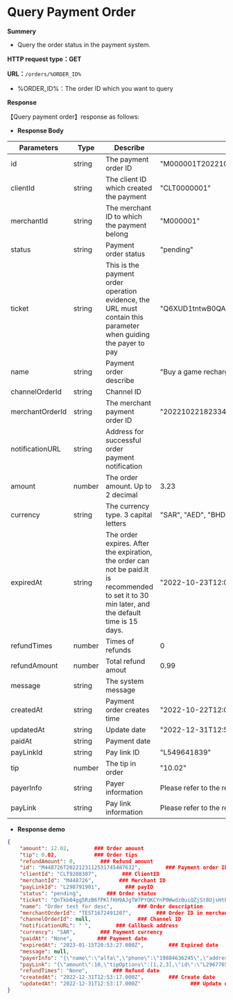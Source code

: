 # Query Payment Order

**Summery**

- Query the order status in the payment system.

**HTTP request type：GET**

**URL：**`/orders/%ORDER_ID%`

- %ORDER_ID%：The order ID which you want to query

**Response**

【Query payment order】response as follows:

- **Response Body**

| **Parameters**  | **Type** | **Describe**                                                 | **Example**                                                  |
| --------------- | -------- | ------------------------------------------------------------ | ------------------------------------------------------------ |
| id              | string   | The payment order ID                                         | "M000001T2022101023455774363043"                             |
| clientId        | string   | The client ID which created the payment                      | "CLT0000001"                                                 |
| merchantId      | string   | The merchant ID to which the payment belong                  | "M000001"                                                    |
| status          | string   | Payment order status                                         | "pending"                                                    |
| ticket          | string   | This is the payment order operation evidence, the URL must contain this parameter when guiding the payer to pay | "Q6XUD1tntwB0QASXzrZesapHEXBXEUMkiOs5KqLpySxwYtUfr8TkNNNmMyrFAw89" |
| name            | string   | Payment order describe                                       | "Buy a game recharge card with a face value 100"             |
| channelOrderId  | string   | Channel ID                                                   |                                                              |
| merchantOrderId | string   | The merchant payment order ID                                | "2022102218233400123"                                        |
| notificationURL | string   | Address for successful order payment notification            |                                                              |
| amount          | number   | The order amount. Up to 2 decimal                            | 3.23                                                         |
| currency        | string   | The currency type. 3 capital letters                         | "SAR",  "AED", "BHD",  "EGP", "KWD", "OMR", "QAR"            |
| expiredAt       | string   | The order expires. After the expiration, the order can not be paid.It is recommended to set it to 30 min later, and the default time is 15 days. | "2022-10-23T12:00:21.000Z"                                   |
| refundTimes     | number   | Times of refunds                                             | 0                                                            |
| refundAmount    | number   | Total refund amout                                           | 0.99                                                         |
| message         | string   | The system message                                           |                                                              |
| createdAt       | string   | Payment order creates time                                   | "2022-10-22T12:00:21.000Z"                                   |
| updatedAt       | string   | Update date                                                  | "2022-12-31T12:53:17.000Z"                                   |
| paidAt          | string   | Payment date                                                 |                                                              |
| payLinkId       | string   | Pay link ID                                                  | "L549641839"                                                 |
| tip             | number   | The tip in order                                             | "10.02"                                                      |
| payerInfo       | string   | Payer information                                            | Please refer to the response demo for details                |
| payLink         | string   | Pay link information                                         | Please refer to the response demo for details                |

- **Response demo**

```json
{
    "amount": 12.02,        ### Order amount
    "tip": 0.02,            ### Order tips
    "refundAmount": 0,        ### Refund amount
    "id": "M448726T2022123112531745487632",        ### Payment order ID
    "clientId": "CLT9208307",        ### ClientID
    "merchantId": "M448726",        ### Merchant ID
    "payLinkId": "L298791901",        ### payID 
    "status": "pending",        ### Order status
    "ticket": "QnTkb04gg5RzB6fPKlfKH9AJgTW7PYQKCYnP0Wwdz0uiQZjSt8UjsHtBJbBBmTMc",        ### Bill voucher, used to verify order ID
    "name": "Order test for desc",        ### Order description
    "merchantOrderId": "TEST1672491207",        ### Order ID in merchant
    "channelOrderId": null,               ### Channel ID     
    "notificationURL": " ",        ### Callback address
    "currency": "SAR",        ### Payment currency
    "paidAt": "None",        ### Payment date
    "expiredAt": "2023-01-15T20:53:27.000Z",        ### Expired date
    "message": null,
    "payerInfo": "{\"name\":\"alfa\",\"phone\":\"19884636245\",\"address\":\"alfa\",\"email\":\"alfall@qq.com\"}",        ### Payer information
    "payLink": "{\"amount\":10,\"tipOptions\":[1,2,3],\"id\":\"L296776508\",\"name\":null,\"clientId\":\"CLT7740145\",\"amountType\":\"fixed\",\"currency\":\"SAR\",\"needContact\":true,\"includeAddress\":true,\"needTip\":true,\"tipRequired\":false,\"tipType\":\"percent\",\"creatorId\":\"U643029\",\"createdAt\":\"2023-03-01T14:14:00.000Z\",\"updatedAt\":\"2023-03-01T14:14:00.000Z\"}",        ### Payment link information
    "refundTimes": "None",        ### Refund date
    "createdAt": "2022-12-31T12:53:17.000Z",        ### Create date
    "updatedAt": "2022-12-31T12:53:17.000Z"                ### Update date
}
```
